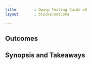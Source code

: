 ```yaml
---
title        : Owasp Testing Guide v5
layout       : blocks/outcome

---
```



## Outcomes



## Synopsis and Takeaways

